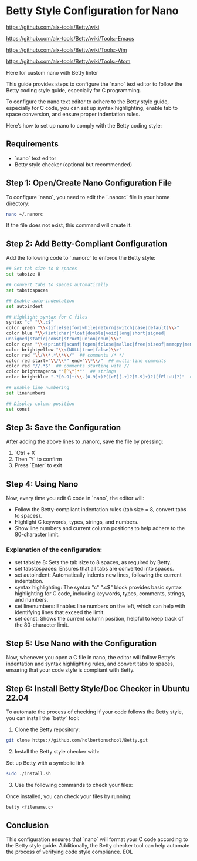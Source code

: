 # Betty Style Configuration for Nano


https://github.com/alx-tools/Betty/wiki

https://github.com/alx-tools/Betty/wiki/Tools:-Emacs

https://github.com/alx-tools/Betty/wiki/Tools:-Vim

https://github.com/alx-tools/Betty/wiki/Tools:-Atom


Here for custom nano with Betty linter

This guide provides steps to configure the \`nano\` text editor to follow the Betty coding style guide, especially for C programming.

To configure the nano text editor to adhere to the Betty style guide, especially for C code, you can set up syntax highlighting, enable tab to space conversion, and ensure proper indentation rules.

Here’s how to set up nano to comply with the Betty coding style:

## Requirements

- \`nano\` text editor
- Betty style checker (optional but recommended)

## Step 1: Open/Create Nano Configuration File

To configure \`nano\`, you need to edit the \`.nanorc\` file in your home directory:

```bash
nano ~/.nanorc
```

If the file does not exist, this command will create it.

## Step 2: Add Betty-Compliant Configuration

Add the following code to \`.nanorc\` to enforce the Betty style:

```bash
## Set tab size to 8 spaces
set tabsize 8

## Convert tabs to spaces automatically
set tabstospaces

## Enable auto-indentation
set autoindent

## Highlight syntax for C files
syntax "c" "\\.c$"
color green "\\<(if|else|for|while|return|switch|case|default)\\>"
color blue "\\<(int|char|float|double|void|long|short|signed|
unsigned|static|const|struct|union|enum)\\>"
color cyan "\\<(printf|scanf|fopen|fclose|malloc|free|sizeof|memcpy|memset)\\>"
color brightyellow "\\<(NULL|true|false)\\>"
color red "\\/\\*.*\\*\\/"  ## comments /* */
color red start="\\/\\*" end="\\*\\/"  ## multi-line comments
color red "//.*$"  ## comments starting with //
color brightmagenta ""[^\"]*""  ## strings
color brightblue "-?[0-9]+(\\.[0-9]+)?([eE][-+]?[0-9]+)?([fFlLuU]?)"  ## numbers

## Enable line numbering
set linenumbers

## Display column position
set const
```

## Step 3: Save the Configuration

After adding the above lines to .nanorc, save the file by pressing:

1. \`Ctrl + X\`
2. Then \`Y\` to confirm
3. Press \`Enter\` to exit

## Step 4: Using Nano

Now, every time you edit C code in \`nano\`, the editor will:

- Follow the Betty-compliant indentation rules (tab size = 8, convert tabs to spaces).
- Highlight C keywords, types, strings, and numbers.
- Show line numbers and current column positions to help adhere to the 80-character limit.

### Explanation of the configuration:

- set tabsize 8: Sets the tab size to 8 spaces, as required by Betty.
- set tabstospaces: Ensures that all tabs are converted into spaces.
- set autoindent: Automatically indents new lines, following the current indentation.
- syntax highlighting: The syntax "c" "\.c$" block provides basic syntax highlighting for C code, including keywords, types, comments, strings, and numbers.
- set linenumbers: Enables line numbers on the left, which can help with identifying lines that exceed the limit.
- set const: Shows the current column position, helpful to keep track of the 80-character limit.

## Step 5: Use Nano with the Configuration

Now, whenever you open a C file in nano, the editor will follow Betty's indentation and syntax highlighting rules, and convert tabs to spaces, ensuring that your code style is compliant with Betty.

## Step 6: Install Betty Style/Doc Checker in Ubuntu 22.04

To automate the process of checking if your code follows the Betty style, you can install the \`betty\` tool:

1. Clone the Betty repository:

```bash
git clone https://github.com/holbertonschool/Betty.git
```

2. Install the Betty style checker with:

Set up Betty with a symbolic link
```bash
sudo ./install.sh
```

3. Use the following commands to check your files:

Once installed, you can check your files by running:
```bash
betty <filename.c>
```

## Conclusion

This configuration ensures that \`nano\` will format your C code according to the Betty style guide. Additionally, the Betty checker tool can help automate the process of verifying code style compliance.
EOL
